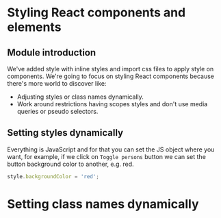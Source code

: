 # Styling React components and elements

## Module introduction
We've added style with inline styles and import css files to apply style on components. We're going to focus on styling React components because there's more world to discover like:
- Adjusting styles or class names dynamically.
- Work around restrictions having scopes styles and don't use media queries or pseudo selectors.
 
## Setting styles dynamically

Everything is JavaScript and for that you can set the JS object where you want, for example, if we click on `Toggle persons` button we can set the button background color to another, e.g. red.
```js
style.backgroundColor = 'red';
```

# Setting class names dynamically


